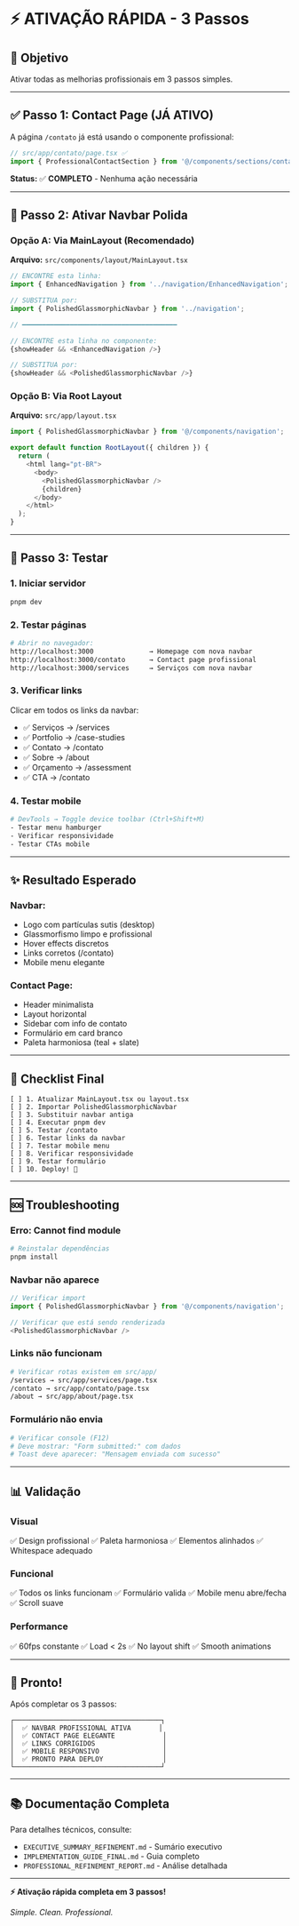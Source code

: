 # ⚡ ATIVAÇÃO RÁPIDA - 3 Passos

## 🎯 Objetivo
Ativar todas as melhorias profissionais em 3 passos simples.

---

## ✅ Passo 1: Contact Page (JÁ ATIVO)

A página `/contato` já está usando o componente profissional:

```typescript
// src/app/contato/page.tsx ✅
import { ProfessionalContactSection } from '@/components/sections/contact/ProfessionalContactSection';
```

**Status:** ✅ **COMPLETO** - Nenhuma ação necessária

---

## 🔧 Passo 2: Ativar Navbar Polida

### **Opção A: Via MainLayout (Recomendado)**

**Arquivo:** `src/components/layout/MainLayout.tsx`

```typescript
// ENCONTRE esta linha:
import { EnhancedNavigation } from '../navigation/EnhancedNavigation';

// SUBSTITUA por:
import { PolishedGlassmorphicNavbar } from '../navigation';

// ━━━━━━━━━━━━━━━━━━━━━━━━━━━━━━━━━━━━━━━

// ENCONTRE esta linha no componente:
{showHeader && <EnhancedNavigation />}

// SUBSTITUA por:
{showHeader && <PolishedGlassmorphicNavbar />}
```

### **Opção B: Via Root Layout**

**Arquivo:** `src/app/layout.tsx`

```typescript
import { PolishedGlassmorphicNavbar } from '@/components/navigation';

export default function RootLayout({ children }) {
  return (
    <html lang="pt-BR">
      <body>
        <PolishedGlassmorphicNavbar />
        {children}
      </body>
    </html>
  );
}
```

---

## 🧪 Passo 3: Testar

### **1. Iniciar servidor**
```bash
pnpm dev
```

### **2. Testar páginas**
```bash
# Abrir no navegador:
http://localhost:3000              → Homepage com nova navbar
http://localhost:3000/contato      → Contact page profissional
http://localhost:3000/services     → Serviços com nova navbar
```

### **3. Verificar links**
Clicar em todos os links da navbar:
- ✅ Serviços → /services
- ✅ Portfolio → /case-studies
- ✅ Contato → /contato
- ✅ Sobre → /about
- ✅ Orçamento → /assessment
- ✅ CTA → /contato

### **4. Testar mobile**
```bash
# DevTools → Toggle device toolbar (Ctrl+Shift+M)
- Testar menu hamburger
- Verificar responsividade
- Testar CTAs mobile
```

---

## ✨ Resultado Esperado

### **Navbar:**
- Logo com partículas sutis (desktop)
- Glassmorfismo limpo e profissional
- Hover effects discretos
- Links corretos (/contato)
- Mobile menu elegante

### **Contact Page:**
- Header minimalista
- Layout horizontal
- Sidebar com info de contato
- Formulário em card branco
- Paleta harmoniosa (teal + slate)

---

## 🎯 Checklist Final

```
[ ] 1. Atualizar MainLayout.tsx ou layout.tsx
[ ] 2. Importar PolishedGlassmorphicNavbar
[ ] 3. Substituir navbar antiga
[ ] 4. Executar pnpm dev
[ ] 5. Testar /contato
[ ] 6. Testar links da navbar
[ ] 7. Testar mobile menu
[ ] 8. Verificar responsividade
[ ] 9. Testar formulário
[ ] 10. Deploy! 🚀
```

---

## 🆘 Troubleshooting

### **Erro: Cannot find module**
```bash
# Reinstalar dependências
pnpm install
```

### **Navbar não aparece**
```typescript
// Verificar import
import { PolishedGlassmorphicNavbar } from '@/components/navigation';

// Verificar que está sendo renderizada
<PolishedGlassmorphicNavbar />
```

### **Links não funcionam**
```bash
# Verificar rotas existem em src/app/
/services → src/app/services/page.tsx
/contato → src/app/contato/page.tsx
/about → src/app/about/page.tsx
```

### **Formulário não envia**
```bash
# Verificar console (F12)
# Deve mostrar: "Form submitted:" com dados
# Toast deve aparecer: "Mensagem enviada com sucesso"
```

---

## 📊 Validação

### **Visual**
✅ Design profissional
✅ Paleta harmoniosa
✅ Elementos alinhados
✅ Whitespace adequado

### **Funcional**
✅ Todos os links funcionam
✅ Formulário valida
✅ Mobile menu abre/fecha
✅ Scroll suave

### **Performance**
✅ 60fps constante
✅ Load < 2s
✅ No layout shift
✅ Smooth animations

---

## 🎉 Pronto!

Após completar os 3 passos:

```
┌─────────────────────────────────────┐
│  ✅ NAVBAR PROFISSIONAL ATIVA       │
│  ✅ CONTACT PAGE ELEGANTE            │
│  ✅ LINKS CORRIGIDOS                 │
│  ✅ MOBILE RESPONSIVO                │
│  ✅ PRONTO PARA DEPLOY               │
└─────────────────────────────────────┘
```

---

## 📚 Documentação Completa

Para detalhes técnicos, consulte:
- `EXECUTIVE_SUMMARY_REFINEMENT.md` - Sumário executivo
- `IMPLEMENTATION_GUIDE_FINAL.md` - Guia completo
- `PROFESSIONAL_REFINEMENT_REPORT.md` - Análise detalhada

---

**⚡ Ativação rápida completa em 3 passos!**

*Simple. Clean. Professional.*
